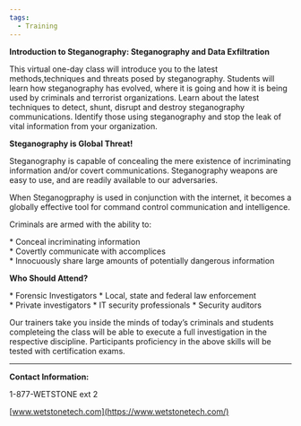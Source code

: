 ```yaml
---
tags:
  - Training
---
```

**Introduction to Steganography: Steganography and Data Exfiltration**

This virtual one-day class will introduce you to the latest
methods,techniques and threats posed by steganography. Students will
learn how steganography has evolved, where it is going and how it is
being used by criminals and terrorist organizations. Learn about the
latest techniques to detect, shunt, disrupt and destroy steganography
communications. Identify those using steganography and stop the leak of
vital information from your organization.

**Steganography is Global Threat!**

Steganography is capable of concealing the mere existence of
incriminating information and/or covert communications. Steganography
weapons are easy to use, and are readily available to our adversaries.

When Steganogpraphy is used in conjunction with the internet, it becomes
a globally effective tool for command control communication and
intelligence.

Criminals are armed with the ability to:

* Conceal incriminating information
* Covertly communicate with accomplices
* Innocuously share large amounts of potentially dangerous information

**Who Should Attend?**

* Forensic Investigators
* Local, state and federal law enforcement
* Private investigators
* IT security professionals
* Security auditors

Our trainers take you inside the minds of today’s criminals and students
completeing the class will be able to execute a full investigation in
the respective discipline. Participants proficiency in the above skills
will be tested with certification exams.

------------------------------------------------------------------------

**Contact Information:**

1-877-WETSTONE ext 2

[www.wetstonetech.com](https://www.wetstonetech.com/)
